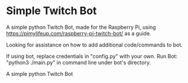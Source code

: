 # Simple Twitch Bot

 A simple python Twitch Bot, made for the Raspberry Pi, using https://pimylifeup.com/raspberry-pi-twitch-bot/ as a guide.
 
 Looking for assistance on how to add additional code/commands to bot. 
 
If using bot, replace credentials in "config.py" with your own. 
Run Bot: "python3 ./main.py" in command line under bot's directory.

 A simple python Twitch Bot
